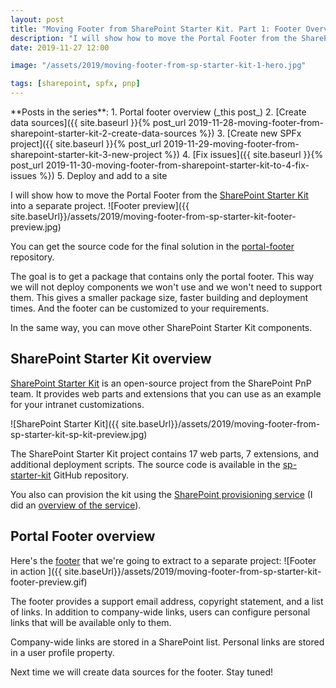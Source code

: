 ```yaml
---
layout: post
title: "Moving Footer from SharePoint Starter Kit. Part 1: Footer Overview"
description: "I will show how to move the Portal Footer from the SharePoint Starter Kit into a separate project. The goal is to get a package that contains only the portal footer. This way we will not deploy components we won't use and we won't need to support them. This gives a smaller package size, faster building and deployment times. And the footer can be customized to your requirements."
date: 2019-11-27 12:00

image: "/assets/2019/moving-footer-from-sp-starter-kit-1-hero.jpg"

tags: [sharepoint, spfx, pnp]
---
```


<aside markdown="1">
**Posts in the series**:
1. Portal footer overview (_this post_)
2. [Create data sources]({{ site.baseurl }}{% post_url 2019-11-28-moving-footer-from-sharepoint-starter-kit-2-create-data-sources %})
3. [Create new SPFx project]({{ site.baseurl }}{% post_url 2019-11-29-moving-footer-from-sharepoint-starter-kit-3-new-project %})
4. [Fix issues]({{ site.baseurl }}{% post_url 2019-11-30-moving-footer-from-sharepoint-starter-kit-to-4-fix-issues %})
5. Deploy and add to a site
</aside>


I will show how to move the Portal Footer from the [SharePoint Starter Kit](https://github.com/SharePoint/sp-starter-kit) into a separate project.
![Footer preview]({{ site.baseUrl}}/assets/2019/moving-footer-from-sp-starter-kit-footer-preview.jpg)

You can get the source code for the final solution in the [portal-footer](https://github.com/dmitryrogozhny/sharepoint-lab/tree/master/footer/portal-footer) repository.

The goal is to get a package that contains only the portal footer. This way we will not deploy components we won't use and we won't need to support them. This gives a smaller package size, faster building and deployment times. And the footer can be customized to your requirements.

In the same way, you can move other SharePoint Starter Kit components.

## SharePoint Starter Kit overview
[SharePoint Starter Kit](https://github.com/SharePoint/sp-starter-kit) is an open-source project from the SharePoint PnP team. It provides web parts and extensions that you can use as an example for your intranet customizations.

![SharePoint Starter Kit]({{ site.baseUrl}}/assets/2019/moving-footer-from-sp-starter-kit-sp-kit-preview.jpg)

The SharePoint Starter Kit project contains 17 web parts, 7 extensions, and additional deployment scripts. The source code is available in the [sp-starter-kit](https://github.com/SharePoint/sp-starter-kit) GitHub repository.

You also can provision the kit using the [SharePoint provisioning service](https://provisioning.sharepointpnp.com/) (I did an [overview of the service](https://www.youtube.com/watch?v=BmzAyWWoY5s&list=PLNx4CZSyPNnvrAlLo6OJGG5kmcE3LRs0s&index=3)).

## Portal Footer overview
Here's the [footer](https://github.com/SharePoint/sp-starter-kit/blob/master/documentation/components/ext-portal-footer.md) that we're going to extract to a separate project:
![Footer in action ]({{ site.baseUrl}}/assets/2019/moving-footer-from-sp-starter-kit-footer-preview.gif)

The footer provides a support email address, copyright statement, and a list of links. In addition to company-wide links, users can configure personal links that will be available only to them.

Company-wide links are stored in a SharePoint list. Personal links are stored in a user profile property.

Next time we will create data sources for the footer. Stay tuned!
